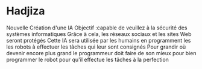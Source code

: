 # Hadjiza
Nouvelle
Création d'une IA
Objectif :capable de veuillez à la sécurité des systèmes informatiques
Grâce à cela, les réseaux sociaux et les sites Web seront protégés 
Cette IA sera utilisée par les humains en programment les les robots à effectuer les tâches qui leur sont consignés
Pour grandir où devenir encore plus grand le programmeur doit faire de son mieux pour bien programmer le robot pour qu'il effectue les tâches à la perfection
